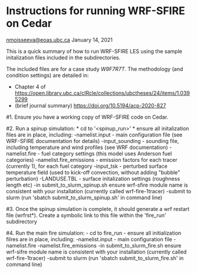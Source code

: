 Instructions for running WRF-SFIRE on Cedar
===========================================

nmoisseeva@eoas.ubc.ca
January 14, 2021

This is a quick summary of how to run WRF-SFIRE LES using the sample initalization files included in the subdirectories.

The included files are for a case study *W9F7R7T*. 
The methodology (and condition settings) are detailed in:
* Chapter 4 of https://open.library.ubc.ca/cIRcle/collections/ubctheses/24/items/1.0395299
* (brief journal summary)  https://doi.org/10.5194/acp-2020-827

#1. Ensure you have a working copy of WRF-SFIRE code on Cedar. 

#2. Run a spinup simulation:
	* cd to '<spinup_run>'
	* ensure all initalization files are in place, including:
		-namelist.input - main configuration file (see WRF-SFIRE documentation for details)
		-input_sounding - sounding file, including temperature and wind profiles (see WRF documentation)
		-namelist.fire - fuel category settings (this model uses Anderson fuel categories)
		-namelist.fire_emissions - emission factors for each tracer (currently 1), for each fuel category
		-input_tsk - perturbed surface temperature field (used to kick-off convection, without adding "bubble" perturbation)
		-LANDUSE.TBL - surface initalization settings (roughness length etc) 
	-in submit_to_slurm_spinup.sh ensure wrf-sfire module name is consistent with your installation (currently called wrf-fire-1tracer)
	-submit to slurm (run 'sbatch submit_to_slurm_spinup.sh' in command line)

#3. Once the spinup simulation is complete, it should generate a wrf restart file (wrfrst*). Create a symbolic link to this file within the 'fire_run' subdirectory

#4. Run the main fire simulation:
	- cd to fire_run
	- ensure all initialization filres are in place, including:
		-namelist.input - main configuration file
		-namelist.fire
		-namelist.fire_emissions
	-in submit_to_slurm_fire.sh ensure wrf-sifre module name is consistent with your installation (currently called wrf-fire-1tracer) 
	-submit to slurm (run 'sbatch submit_to_slurm_fire.sh' in command line)


